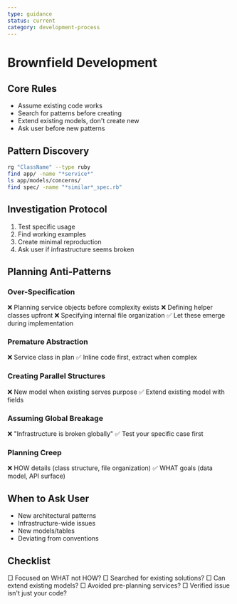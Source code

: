```yaml
---
type: guidance
status: current
category: development-process
---
```


# Brownfield Development

## Core Rules
- Assume existing code works
- Search for patterns before creating
- Extend existing models, don't create new
- Ask user before new patterns

## Pattern Discovery
```bash
rg "ClassName" --type ruby
find app/ -name "*service*"
ls app/models/concerns/
find spec/ -name "*similar*_spec.rb"
```

## Investigation Protocol
1. Test specific usage
2. Find working examples
3. Create minimal reproduction
4. Ask user if infrastructure seems broken

## Planning Anti-Patterns

### Over-Specification
❌ Planning service objects before complexity exists
❌ Defining helper classes upfront
❌ Specifying internal file organization
✅ Let these emerge during implementation

### Premature Abstraction
❌ Service class in plan
✅ Inline code first, extract when complex

### Creating Parallel Structures
❌ New model when existing serves purpose
✅ Extend existing model with fields

### Assuming Global Breakage
❌ "Infrastructure is broken globally"
✅ Test your specific case first

### Planning Creep
❌ HOW details (class structure, file organization)
✅ WHAT goals (data model, API surface)

## When to Ask User
- New architectural patterns
- Infrastructure-wide issues
- New models/tables
- Deviating from conventions

## Checklist
□ Focused on WHAT not HOW?
□ Searched for existing solutions?
□ Can extend existing models?
□ Avoided pre-planning services?
□ Verified issue isn't just your code?